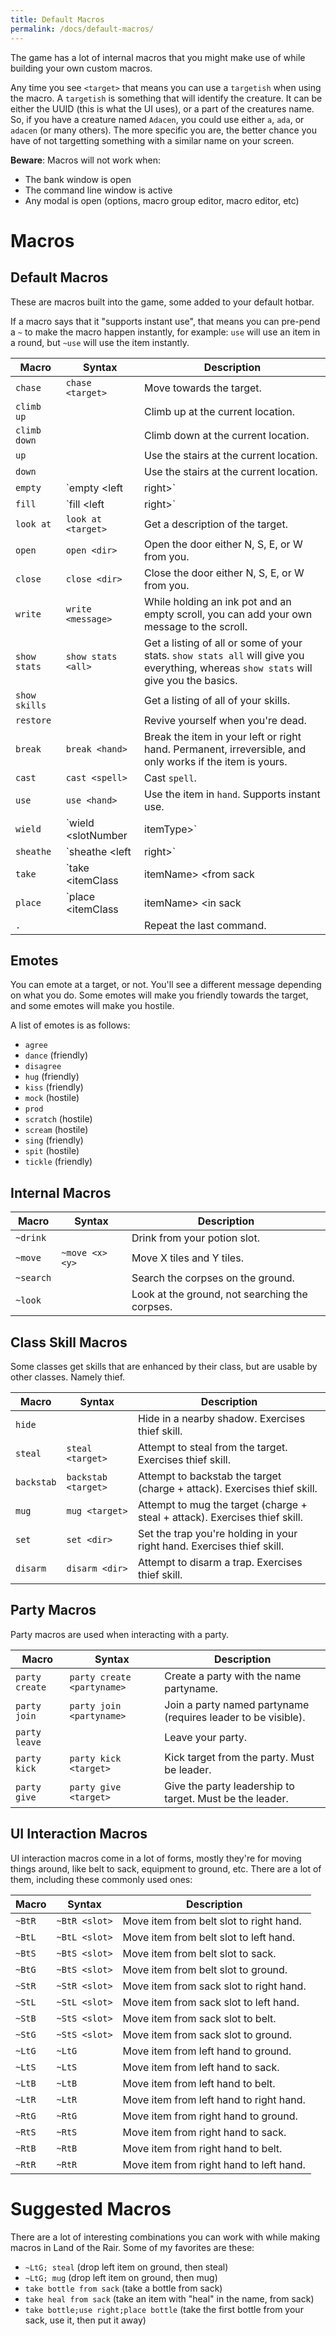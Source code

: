 ```yaml
---
title: Default Macros
permalink: /docs/default-macros/
---
```


The game has a lot of internal macros that you might make use of while building your own custom macros. 

Any time you see `<target>` that means you can use a `targetish` when using the macro. A `targetish` is something that will identify the creature. It can be either the UUID (this is what the UI uses), or a part of the creatures name. So, if you have a creature named `Adacen`, you could use either `a`, `ada`, or `adacen` (or many others). The more specific you are, the better chance you have of not targetting something with a similar name on your screen.

**Beware**: Macros will not work when:

* The bank window is open
* The command line window is active
* Any modal is open (options, macro group editor, macro editor, etc)

# Macros

## Default Macros

These are macros built into the game, some added to your default hotbar.

If a macro says that it "supports instant use", that means you can pre-pend a `~` to make the macro happen instantly, for example: `use` will use an item in a round, but `~use` will use the item instantly.

Macro | Syntax | Description
----- | ------ | -----------
`chase`               | `chase <target>` | Move towards the target.
`climb up`            | | Climb up at the current location.
`climb down`          | | Climb down at the current location.
`up`                  | | Use the stairs at the current location.
`down`                | | Use the stairs at the current location.
`empty`               | `empty <left|right>` | Empty the bottle in your chosen hand.
`fill`                | `fill <left|right>` | Fill the bottle in your chosen hand based on where you are.
`look at`             | `look at <target>` | Get a description of the target.
`open`                | `open <dir>` | Open the door either N, S, E, or W from you.
`close`               | `close <dir>` | Close the door either N, S, E, or W from you.
`write`               | `write <message>` | While holding an ink pot and an empty scroll, you can add your own message to the scroll.
`show stats`          | `show stats <all>` | Get a listing of all or some of your stats. `show stats all` will give you everything, whereas `show stats` will give you the basics.
`show skills`         | | Get a listing of all of your skills.
`restore`             | | Revive yourself when you're dead.
`break`               | `break <hand>` | Break the item in your left or right hand. Permanent, irreversible, and only works if the item is yours.
`cast`                | `cast <spell>` | Cast `spell`.
`use`                 | `use <hand>` | Use the item in `hand`. Supports instant use.
`wield`               | `wield <slotNumber|itemType>` | Take an item from your belt and put it in the first available hand. Supports instant use.
`sheathe`             | `sheathe <left|right>` | Put the item in your left or right hand into your belt. Supports instant use.
`take`                | `take <itemClass|itemName> <from sack|belt|pouch>` | Take an item that matches itemClass or itemName from the specified container and put it into the first available hand.
`place`               | `place <itemClass|itemName> <in sack|belt|pouch>` | Take an item that matches itemClass or itemName from either the right or left hand and put it into the specified container.
`.`                   | | Repeat the last command.

## Emotes

You can emote at a target, or not. You'll see a different message depending on what you do. Some emotes will make you friendly towards the target, and some emotes will make you hostile.

A list of emotes is as follows:

* `agree`
* `dance` (friendly)
* `disagree`
* `hug` (friendly)
* `kiss` (friendly)
* `mock` (hostile)
* `prod`
* `scratch` (hostile)
* `scream` (hostile)
* `sing` (friendly)
* `spit` (hostile)
* `tickle` (friendly)

## Internal Macros

Macro | Syntax | Description
----- | ------ | -----------
`~drink`        | | Drink from your potion slot.
`~move`         | `~move <x> <y>` | Move X tiles and Y tiles.
`~search`       | | Search the corpses on the ground.
`~look`         | | Look at the ground, not searching the corpses.

## Class Skill Macros

Some classes get skills that are enhanced by their class, but are usable by other classes. Namely thief.

Macro | Syntax | Description
----- | ------ | -----------
`hide`      | | Hide in a nearby shadow. Exercises thief skill.
`steal`     | `steal <target>` | Attempt to steal from the target. Exercises thief skill. 
`backstab`  | `backstab <target>` | Attempt to backstab the target (charge + attack). Exercises thief skill.
`mug`       | `mug <target>` | Attempt to mug the target (charge + steal + attack). Exercises thief skill.
`set`       | `set <dir>`    | Set the trap you're holding in your right hand. Exercises thief skill.
`disarm`    | `disarm <dir>` | Attempt to disarm a trap. Exercises thief skill.

## Party Macros

Party macros are used when interacting with a party.

Macro | Syntax | Description
----- | ------ | -----------
`party create`      | `party create <partyname>` | Create a party with the name partyname.
`party join`        | `party join <partyname>`   | Join a party named partyname (requires leader to be visible).
`party leave`       | | Leave your party.
`party kick`        | `party kick <target>`      | Kick target from the party. Must be leader.
`party give`        | `party give <target>`      | Give the party leadership to target. Must be the leader.

## UI Interaction Macros

UI interaction macros come in a lot of forms, mostly they're for moving things around, like belt to sack, equipment to ground, etc. There are a lot of them, including these commonly used ones:

Macro | Syntax | Description
----- | ------ | -----------
`~BtR` | `~BtR <slot>` | Move item from belt slot to right hand.
`~BtL` | `~BtL <slot>` | Move item from belt slot to left hand.
`~BtS` | `~BtS <slot>` | Move item from belt slot to sack.
`~BtG` | `~BtS <slot>` | Move item from belt slot to ground.
`~StR` | `~StR <slot>` | Move item from sack slot to right hand.
`~StL` | `~StL <slot>` | Move item from sack slot to left hand.
`~StB` | `~StS <slot>` | Move item from sack slot to belt.
`~StG` | `~StS <slot>` | Move item from sack slot to ground.
`~LtG` | `~LtG` | Move item from left hand to ground.
`~LtS` | `~LtS` | Move item from left hand to sack.
`~LtB` | `~LtB` | Move item from left hand to belt.
`~LtR` | `~LtR` | Move item from left hand to right hand.
`~RtG` | `~RtG` | Move item from right hand to ground.
`~RtS` | `~RtS` | Move item from right hand to sack.
`~RtB` | `~RtB` | Move item from right hand to belt.
`~RtR` | `~RtR` | Move item from right hand to left hand.

# Suggested Macros

There are a lot of interesting combinations you can work with while making macros in Land of the Rair. Some of my favorites are these:

* `~LtG; steal` (drop left item on ground, then steal)
* `~LtG; mug` (drop left item on ground, then mug)
* `take bottle from sack` (take a bottle from sack)
* `take heal from sack` (take an item with "heal" in the name, from sack)
* `take bottle;use right;place bottle` (take the first bottle from your sack, use it, then put it away)
